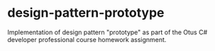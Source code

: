 # design-pattern-prototype
Implementation of design pattern "prototype" as part of the Otus C# developer professional course homework assignment.
